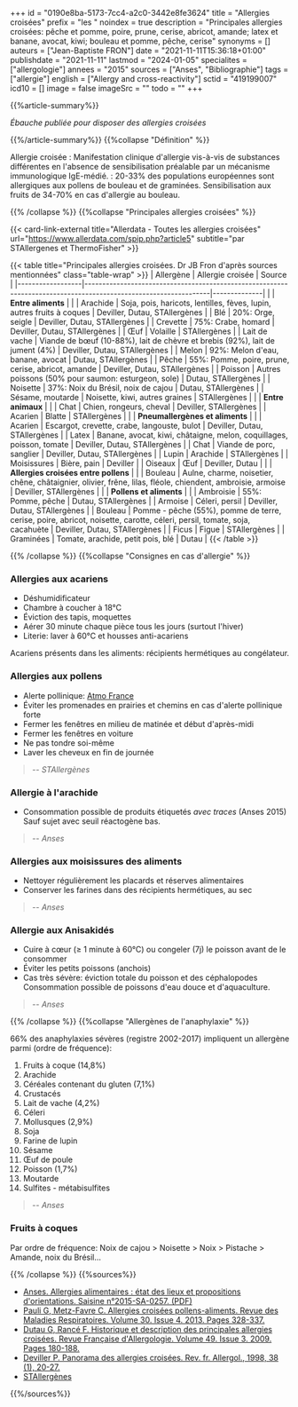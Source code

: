 +++
id = "0190e8ba-5173-7cc4-a2c0-3442e8fe3624"
title = "Allergies croisées"
prefix = "les "
noindex = true
description = "Principales allergies croisées: pêche et pomme, poire, prune, cerise, abricot, amande; latex et banane, avocat, kiwi; bouleau et pomme, pêche, cerise"
synonyms = []
auteurs = ["Jean-Baptiste FRON"]
date = "2021-11-11T15:36:18+01:00"
publishdate = "2021-11-11"
lastmod = "2024-01-05"
specialites = ["allergologie"]
annees = "2015"
sources = ["Anses", "Bibliographie"]
tags = ["allergie"]
english = ["Allergy and cross-reactivity"]
sctid = "419199007"
icd10 = []
image = false
imageSrc = ""
todo = ""
+++

{{%article-summary%}}

*Ébauche publiée pour disposer des allergies croisées*

{{%/article-summary%}}
{{%collapse "Définition" %}}

Allergie croisée
: Manifestation clinique d'allergie vis-à-vis de substances différentes en l'absence de sensibilisation préalable par un mécanisme immunologique IgE-médié.
: 20-33% des populations européennes sont allergiques aux pollens de bouleau et de graminées. Sensibilisation aux fruits de 34-70% en cas d'allergie au bouleau.

{{% /collapse %}}
{{%collapse "Principales allergies croisées" %}}

{{< card-link-external title="Allerdata - Toutes les allergies croisées" url="https://www.allerdata.com/spip.php?article5" subtitle="par STAllergenes et ThermoFisher" >}}

{{< table title="Principales allergies croisées. Dr JB Fron d'après sources mentionnées" class="table-wrap" >}}
| Allergène        | Allergie croisée                                                                                                | Source       |
|------------------|-----------------------------------------------------------------------------------------------------------------|--------------|
|                  | **Entre aliments**                                                                                              |              |
| Arachide         | Soja, pois, haricots, lentilles, fèves, lupin, autres fruits à coques                                           | Deviller, Dutau, STAllergènes |
| Blé              | 20%: Orge, seigle                                                                                               | Deviller, Dutau, STAllergènes |
| Crevette         | 75%: Crabe, homard                                                                                              | Deviller, Dutau, STAllergènes |
| Œuf              | Volaille                                                                                                        | STAllergènes |
| Lait de vache    | Viande de bœuf (10-88%), lait de chèvre et brebis (92%), lait de jument (4%)                                    | Deviller, Dutau, STAllergènes |
| Melon            | 92%: Melon d'eau, banane, avocat                                                                                | Dutau, STAllergènes |
| Pêche            | 55%: Pomme, poire, prune, cerise, abricot, amande                                                               | Deviller, Dutau, STAllergènes |
| Poisson          | Autres poissons (50% pour saumon: esturgeon, sole)                                                              | Dutau, STAllergènes |
| Noisette         | 37%: Noix du Brésil, noix de cajou                                                                              | Dutau, STAllergènes |
| Sésame, moutarde | Noisette, kiwi, autres graines                                                                                  | STAllergènes |
|                  | **Entre animaux**                                                                                               |              |
| Chat             | Chien, rongeurs, cheval                                                                                         | Deviller, STAllergènes |
| Acarien          | Blatte                                                                                                          | STAllergènes |
|                  | **Pneumallergènes et aliments**                                                                                 |              |
| Acarien          | Escargot, crevette, crabe, langouste, bulot                                                                     | Deviller, Dutau, STAllergènes |
| Latex            | Banane, avocat, kiwi, châtaigne, melon, coquillages, poisson, tomate                                            | Deviller, Dutau, STAllergènes |
| Chat             | Viande de porc, sanglier                                                                                        | Deviller, Dutau, STAllergènes |
| Lupin            | Arachide                                                                                                        | STAllergènes |
| Moisissures      | Bière, pain                                                                                                     | Deviller     |
| Oiseaux          | Œuf                                                                                                             | Deviller, Dutau |
|                  | **Allergies croisées entre pollens**                                                                            |              |
| Bouleau          | Aulne, charme, noisetier, chêne, châtaignier, olivier, frêne, lilas, fléole, chiendent, ambroisie, armoise      | Deviller, STAllergènes |
|                  | **Pollens et aliments**                                                                                         |              |
| Ambroisie        | 55%: Pomme, pêche                                                                                               | Dutau, STAllergènes |
| Armoise          | Céleri, persil                                                                                                  | Deviller, Dutau, STAllergènes |
| Bouleau          | Pomme - pêche (55%), pomme de terre, cerise, poire, abricot, noisette, carotte, céleri, persil, tomate, soja, cacahuète | Deviller, Dutau, STAllergènes |
| Ficus            | Figue                                                                                                           | STAllergènes |
| Graminées        | Tomate, arachide, petit pois, blé                                                                               | Dutau        |
{{< /table >}}

{{% /collapse %}}
{{%collapse "Consignes en cas d'allergie" %}}

### Allergies aux acariens

- Déshumidificateur
- Chambre à coucher à 18°C
- Éviction des tapis, moquettes
- Aérer 30 minute chaque pièce tous les jours (surtout l'hiver)
- Literie: laver à 60°C et housses anti-acariens

Acariens présents dans les aliments: récipients hermétiques au congélateur.

### Allergies aux pollens

- Alerte pollinique: [Atmo France](https://www.atmo-france.org)
- Éviter les promenades en prairies et chemins en cas d'alerte pollinique forte
- Fermer les fenêtres en milieu de matinée et début d'après-midi
- Fermer les fenêtres en voiture
- Ne pas tondre soi-même
- Laver les cheveux en fin de journée

> -- *STAllergènes*

### Allergie à l'arachide

- Consommation possible de produits étiquetés *avec traces* (Anses 2015)  
Sauf sujet avec seuil réactogène bas.

> -- *Anses*

### Allergies aux moisissures des aliments

- Nettoyer régulièrement les placards et réserves alimentaires
- Conserver les farines dans des récipients hermétiques, au sec

> -- *Anses*

### Allergie aux Anisakidés

- Cuire à cœur (≥ 1 minute à 60°C) ou congeler (7j) le poisson avant de le consommer
- Éviter les petits poissons (anchois)
- Cas très sévère: éviction totale du poisson et des céphalopodes  
Consommation possible de poissons d'eau douce et d'aquaculture.

> -- *Anses*

{{% /collapse %}}
{{%collapse "Allergènes de l'anaphylaxie" %}}

66% des anaphylaxies sévères (registre 2002-2017) impliquent un allergène parmi (ordre de fréquence):

1. Fruits à coque (14,8%)
2. Arachide
3. Céréales contenant du gluten (7,1%)
4. Crustacés
5. Lait de vache (4,2%)
6. Céleri
7. Mollusques (2,9%)
8. Soja
9. Farine de lupin
10. Sésame
11. Œuf de poule
12. Poisson (1,7%)
13. Moutarde
14. Sulfites - métabisulfites

> -- *Anses*

### Fruits à coques

Par ordre de fréquence: Noix de cajou > Noisette > Noix > Pistache > Amande, noix du Brésil...

{{% /collapse %}}
{{%sources%}}

- [Anses. Allergies alimentaires : état des lieux et propositions d'orientations. Saisine n°2015-SA-0257. (PDF)](https://www.anses.fr/en/system/files/NUT2015SA0257.pdf)
- [Pauli G, Metz-Favre C. Allergies croisées pollens-aliments. Revue des Maladies Respiratoires. Volume 30. Issue 4. 2013. Pages 328-337.](https://doi.org/10.1016/j.rmr.2012.10.633)
- [Dutau G, Rancé F. Historique et description des principales allergies croisées. Revue Française d'Allergologie. Volume 49. Issue 3. 2009. Pages 180-188.](https://doi.org/10.1016/j.reval.2009.01.005)
- [Deviller P. Panorama des allergies croisées. Rev. fr. Allergol., 1998, 38 (1), 20-27.](https://doi.org/10.1016/S0335-7457(98)80014-2)
- [STAllergènes](https://stallergenesgreer.fr/allergies-croisees)

{{%/sources%}}
